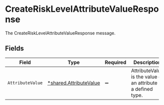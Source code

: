 # CreateRiskLevelAttributeValueResponse

The CreateRiskLevelAttributeValueResponse message.


## Fields

| Field                                                                  | Type                                                                   | Required                                                               | Description                                                            |
| ---------------------------------------------------------------------- | ---------------------------------------------------------------------- | ---------------------------------------------------------------------- | ---------------------------------------------------------------------- |
| `AttributeValue`                                                       | [*shared.AttributeValue](../../../pkg/models/shared/attributevalue.md) | :heavy_minus_sign:                                                     | AttributeValue is the value of an attribute of a defined type.         |